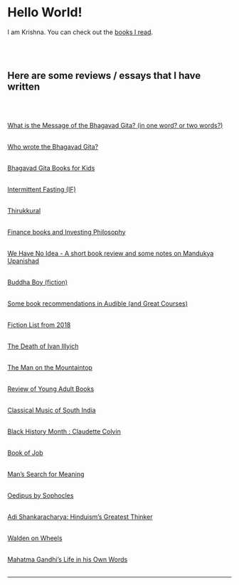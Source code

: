 <h1>Hello World!</h1>
<!-- testing from github pages -->
I am Krishna. You can check out the <a href="/books">books I read</a>.

<br /><br />
<h2>Here are some reviews / essays that I have written</h2>
<br /><br />

<a href="https://krishna2.com/bg/bg-message">What is the Message of the Bhagavad Gita? (in one word? or two words?)</a>
<br /><br />

<a href="https://krishna2.com/bg/author">Who wrote the Bhagavad Gita?</a>
<br /><br />

<a href="https://krishna2.com/bg/books-for-kids">Bhagavad Gita Books for Kids</a>
<br /><br />

<a href="https://krishna2.com/if">Intermittent Fasting (IF)</a>
<br /><br />

<a href="https://krishna2.com/thirukkural">Thirukkural</a>
<br /><br />

<a href="https://krishna2.com/books-finance">Finance books and Investing Philosophy</a>
<br /><br />

<a href="https://krishna2.com/2021-we-have-no-idea">We Have No Idea - A short book review and some notes on Mandukya Upanishad</a>
<br /><br />

<a href="https://krishna2.com/2021-buddha-boy">Buddha Boy (fiction)</a>
<br /><br />

<a href="https://krishna2.com/books-audible-reco">Some book recommendations in Audible (and Great Courses)</a>
<br /><br />

<a href="http://krishna2.com/2018-books-fiction">Fiction List from 2018</a>
<br /><br />

<a href="http://krishna2.com/2019-books-3-tolstoy-ivan-illyich">The Death of Ivan Illyich</a>
<br /><br />

<a href="http://krishna2.com/2019-books-4-the-man-on-the-mountaintop">The Man on the Mountaintop</a>
<br /><br />

<a href="http://krishna2.com/2019-books-Jan-young-adult">Review of Young Adult Books</a>
<br /><br />

<a href="http://krishna2.com/2019-books-classical-music-of-south-india">Classical Music of South India</a>
<br /><br />

<a href="http://krishna2.com/2019-books-claudette-colvin">Black History Month : Claudette Colvin</a>
<br /><br />

<a href="http://krishna2.com/2019-books-job">Book of Job</a>
<br /><br />

<a href="http://krishna2.com/2019-books-mans-search-for-meaning-viktor-frankl">Man’s Search for Meaning</a>
<br /><br />

<a href="http://krishna2.com/2019-books-oedipus-sophocles">Oedipus by Sophocles</a>
<br /><br />

<a href="http://krishna2.com/2019-books-shankaracharya">Adi Shankaracharya: Hinduism’s Greatest Thinker</a>
<br /><br />

<a href="http://krishna2.com/2019-books-walden-on-wheels">Walden on Wheels</a>
<br /><br />

<a href="http://krishna2.com/2019-mahatma-gandhi">Mahatma Gandhi’s Life in his Own Words</a>
<br /><br />

<hr /><br />
